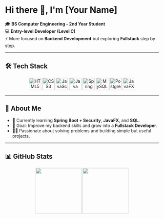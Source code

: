 # Hi there 👋, I'm [Your Name]

🎓 **BS Computer Engineering - 2nd Year Student**  
💻 **Entry-level Developer (Level C)**  
⚡ More focused on **Backend Development** but exploring **Fullstack** step by step.  

---

## 🛠️ Tech Stack

<p align="center">
  <!-- Frontend -->
  <img src="https://cdn.jsdelivr.net/gh/devicons/devicon/icons/html5/html5-original.svg" height="40" alt="HTML5" />
  <img src="https://cdn.jsdelivr.net/gh/devicons/devicon/icons/css3/css3-original.svg" height="40" alt="CSS3" />
  <img src="https://cdn.jsdelivr.net/gh/devicons/devicon/icons/javascript/javascript-original.svg" height="40" alt="JavaScript" />
  
  <!-- Backend -->
  <img src="https://cdn.jsdelivr.net/gh/devicons/devicon/icons/java/java-original.svg" height="40" alt="Java" />
  <img src="https://cdn.jsdelivr.net/gh/devicons/devicon/icons/spring/spring-original.svg" height="40" alt="Spring Boot" />

  <!-- Databases -->
  <img src="https://cdn.jsdelivr.net/gh/devicons/devicon/icons/mysql/mysql-original.svg" height="40" alt="MySQL" />
  <img src="https://cdn.jsdelivr.net/gh/devicons/devicon/icons/postgresql/postgresql-original.svg" height="40" alt="PostgreSQL" />

  <!-- JavaFX (no official icon, using Java) -->
  <img src="https://cdn.jsdelivr.net/gh/devicons/devicon/icons/java/java-original.svg" height="40" alt="JavaFX" />
</p>

---

## 📌 About Me

- 🌱 Currently learning **Spring Boot + Security**, **JavaFX**, and **SQL**.  
- 🎯 Goal: Improve my backend skills and grow into a **Fullstack Developer**.  
- 🧑‍💻 Passionate about solving problems and building simple but useful projects.  

---

## 📊 GitHub Stats
<p align="center">
  <img src="https://github-readme-stats.vercel.app/api?username=YOUR-USERNAME&show_icons=true&theme=tokyonight" height="150" />
  <img src="https://github-readme-stats.vercel.app/api/top-langs/?username=YOUR-USERNAME&layout=compact&theme=tokyonight" height="150" />
</p>
